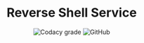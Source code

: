 <center>

# Reverse Shell Service
![Codacy grade](https://img.shields.io/codacy/grade/7355bce26a454b16953531de1b831d75?style=flat-square&logo=codacy)
![GitHub](https://img.shields.io/github/license/curlew/reverse-shell-service?style=flat-square)

</center>
